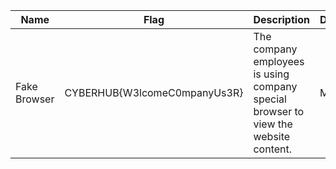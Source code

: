 Name|Flag|Description|Difficulty|Points
---|---|---|---|---
Fake Browser|CYBERHUB{W3lcomeC0mpanyUs3R}|The company employees is using company special browser to view the website content.|Medium|100